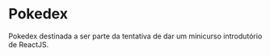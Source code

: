# Pokedex
  Pokedex destinada a ser parte da tentativa de dar um minicurso introdutório de ReactJS.
